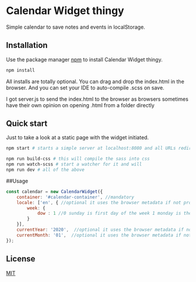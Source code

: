 # Calendar Widget thingy

Simple calendar to save notes and events in localStorage.

## Installation

Use the package manager [npm](https://nodejs.org/en/download/) to install Calendar Widget thingy.

```bash
npm install
```
All installs are totally optional.
You can drag and drop the index.html in the browser. And you can set your IDE to auto-compile .scss on save.

I got server.js to send the index.html to the browser as browsers sometimes have their own opinion on opening .html from a folder directly

## Quick start
Just to take a look at a static page with the widget initiated.

```bash
npm start # starts a simple server at localhost:8080 and all URLs redirected to index.html

npm run build-css # this will compile the sass into css
npm run watch-scss # start a watcher for it and will
npm run dev # all of the above
```

##Usage

```javascript
const calendar = new CalendarWidget({
    container: '#calendar-container', //mandatory
    locale: ['en', { //optional it uses the browser metadata if not provided
        week: {
            dow : 1 //0 sunday is first day of the week 1 monday is the first day of the week
        }
    }],
    currentYear: '2020',  //optional it uses the browser metadata if not provided YYYY/2020
    currentMonth: '01',  //optional it uses the browser metadata if not provided MM/02
});
```

## License
[MIT](https://choosealicense.com/licenses/mit/)
